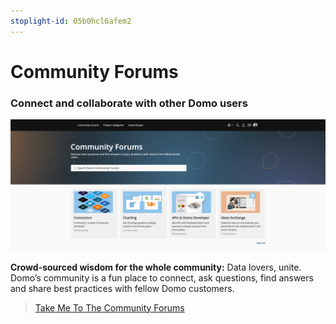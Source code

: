 ```yaml
---
stoplight-id: 05b0hcl6afem2
---
```


# Community Forums

### Connect and collaborate with other Domo users
![Screen Shot 2023-04-04 at 5.14.43 PM.png](<../../assets/images/Screen Shot 2023-04-04 at 5.14.43 PM.png>)

**Crowd-sourced wisdom for the whole community:** Data lovers, unite. Domo’s community is a fun place to connect, ask questions, find answers and share best practices with fellow Domo customers.

> [Take Me To The Community Forums](https://community-forums.domo.com/main)